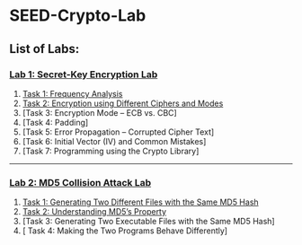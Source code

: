 # SEED-Crypto-Lab

## List of Labs:

### [Lab 1: Secret-Key Encryption Lab](lab1)
1. [Task 1: Frequency Analysis](/lab1/lab1-task1.md)
2. [Task 2: Encryption using Different Ciphers and Modes](/lab1/lab1-task2.md)
3. [Task 3: Encryption Mode – ECB vs. CBC]
4. [Task 4: Padding]
5. [Task 5: Error Propagation – Corrupted Cipher Text]
6. [Task 6: Initial Vector (IV) and Common Mistakes]
7. [Task 7: Programming using the Crypto Library]

---
### [Lab 2: MD5 Collision Attack Lab](lab2)
1. [Task 1: Generating Two Different Files with the Same MD5 Hash](/lab2/lab2-task1.md)
2. [Task 2: Understanding MD5’s Property](/lab2/lab2-task2.md)
3. [Task 3: Generating Two Executable Files with the Same MD5 Hash]
4. [ Task 4: Making the Two Programs Behave Differently]
